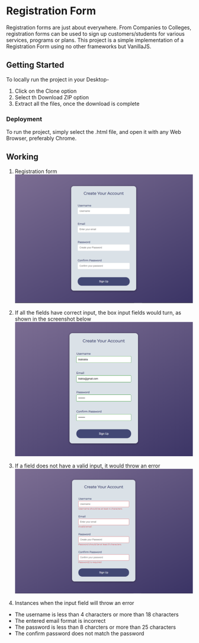 # Registration Form
Registration forms are just about everywhere. From Companies to Colleges, registration forms can be used to sign up customers/students for various services, programs or plans.
This project is a simple implementation of a Registration Form using no other frameworks but VanillaJS.

## Getting Started
To locally run the project in your Desktop-
1. Click on the Clone option
2. Select th Download ZIP option
3. Extract all the files, once the download is complete

### Deployment
To run the project, simply select the .html file, and open it with any Web Browser, preferably Chrome.

## Working
1. Registration form
![Registration form](images/working.png)

2. If all the fields have correct input, the box input fields would turn, as shown in the screenshot below
![Success](images/success.png)

3. If a field does not have a valid input, it would throw an error
![Error](images/error.png)

4. Instances when the input field will throw an error
* The username is less than 4 characters or more than 18 characters
* The entered email format is incorrect
* The password is less than 8 charcters or more than 25 characters
* The confirm password does not match the password
